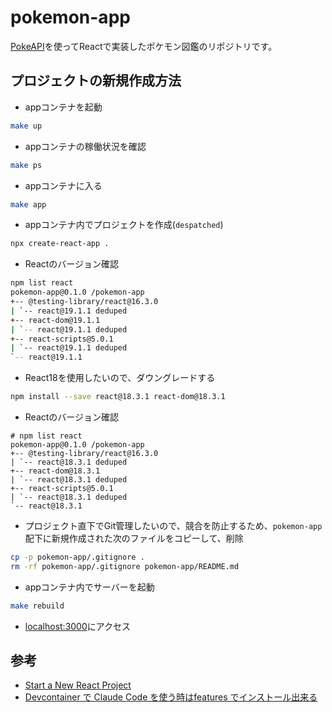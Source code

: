 # pokemon-app
[PokeAPI](https://pokeapi.co/)を使ってReactで実装したポケモン図鑑のリポジトリです。

## プロジェクトの新規作成方法
- appコンテナを起動
```bash
make up
```
- appコンテナの稼働状況を確認
```bash
make ps
```
- appコンテナに入る
```bash
make app
```
- appコンテナ内でプロジェクトを作成(`despatched`)
```bash
npx create-react-app .
```
- Reactのバージョン確認
```bash
npm list react
pokemon-app@0.1.0 /pokemon-app
+-- @testing-library/react@16.3.0
| `-- react@19.1.1 deduped
+-- react-dom@19.1.1
| `-- react@19.1.1 deduped
+-- react-scripts@5.0.1
| `-- react@19.1.1 deduped
`-- react@19.1.1
```
- React18を使用したいので、ダウングレードする
```bash
npm install --save react@18.3.1 react-dom@18.3.1
```
- Reactのバージョン確認
```
# npm list react
pokemon-app@0.1.0 /pokemon-app
+-- @testing-library/react@16.3.0
| `-- react@18.3.1 deduped
+-- react-dom@18.3.1
| `-- react@18.3.1 deduped
+-- react-scripts@5.0.1
| `-- react@18.3.1 deduped
`-- react@18.3.1
```
- プロジェクト直下でGit管理したいので、競合を防止するため、`pokemon-app`配下に新規作成された次のファイルをコピーして、削除
```bash
cp -p pokemon-app/.gitignore .
rm -rf pokemon-app/.gitignore pokemon-app/README.md
```
- appコンテナ内でサーバーを起動
```bash
make rebuild
```
- [localhost:3000](localhost:3000)にアクセス

## 参考
- [Start a New React Project](https://18.react.dev/learn/start-a-new-react-project)
- [Devcontainer で Claude Code を使う時はfeatures でインストール出来る](https://qiita.com/fussy113/items/eba52ac807c060dce379)
